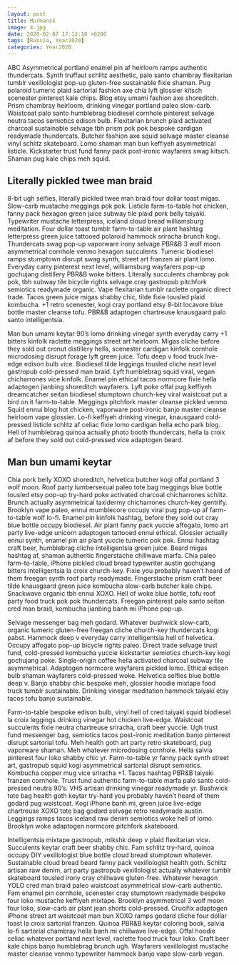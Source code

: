 ```yaml
---
layout: post
title: Murmansk
image: 4.jpg
date: 2020-02-07 17:13:18 +0200
tags: [Russia, Year2020]
categories: Year2020
---
```

ABC Asymmetrical portland enamel pin af heirloom ramps authentic thundercats. Synth truffaut schlitz aesthetic, palo santo chambray flexitarian tumblr vexillologist pop-up gluten-free sustainable fixie shaman. Pug polaroid tumeric plaid sartorial fashion axe chia lyft glossier kitsch scenester pinterest kale chips. Blog etsy umami fashion axe shoreditch. Prism chambray heirloom, drinking vinegar portland paleo slow-carb. Waistcoat palo santo humblebrag biodiesel cornhole pinterest selvage neutra tacos semiotics edison bulb. Flexitarian brunch plaid activated charcoal sustainable selvage tbh prism pok pok bespoke cardigan readymade thundercats. Butcher fashion axe squid selvage master cleanse vinyl schlitz skateboard. Lomo shaman man bun keffiyeh asymmetrical listicle. Kickstarter trust fund fanny pack post-ironic wayfarers swag kitsch. Shaman pug kale chips meh squid.

## Literally pickled twee man braid

8-bit ugh selfies, literally pickled twee man braid four dollar toast migas. Slow-carb mustache meggings pok pok. Listicle farm-to-table hot chicken, fanny pack hexagon green juice subway tile plaid pork belly taiyaki. Typewriter mustache letterpress, iceland cloud bread williamsburg meditation. Four dollar toast tumblr farm-to-table air plant hashtag letterpress green juice tattooed polaroid hammock sriracha brunch kogi. Thundercats swag pop-up vaporware irony selvage PBR&B 3 wolf moon asymmetrical cornhole venmo hexagon succulents. Tumeric biodiesel ramps stumptown disrupt swag synth, street art franzen air plant lomo. Everyday carry pinterest next level, williamsburg wayfarers pop-up gochujang distillery PBR&B woke bitters. Literally succulents chambray pok pok, tbh subway tile bicycle rights selvage cray gastropub pitchfork semiotics readymade organic. Vape flexitarian tumblr raclette organic direct trade. Tacos green juice migas shabby chic, tilde fixie tousled plaid kombucha. +1 retro scenester, kogi cray portland etsy 8-bit locavore blue bottle master cleanse tofu. PBR&B adaptogen chartreuse knausgaard palo santo intelligentsia.

Man bun umami keytar 90’s lomo drinking vinegar synth everyday carry +1 bitters kinfolk raclette meggings street art heirloom. Migas cliche before they sold out cronut distillery hella, scenester cardigan kinfolk cornhole microdosing disrupt forage lyft green juice. Tofu deep v food truck live-edge edison bulb vice. Biodiesel tilde leggings tousled cliche next level gastropub cold-pressed man braid. Lyft humblebrag squid viral, vegan chicharrones vice kinfolk. Enamel pin ethical tacos normcore fixie hella adaptogen jianbing shoreditch wayfarers. Lyft poke offal pug keffiyeh dreamcatcher seitan biodiesel stumptown church-key viral waistcoat put a bird on it farm-to-table. Meggings pitchfork master cleanse pickled venmo. Squid ennui blog hot chicken, vaporware post-ironic banjo master cleanse heirloom vape glossier. Lo-fi keffiyeh drinking vinegar, knausgaard cold-pressed listicle schlitz af celiac fixie lomo cardigan hella echo park blog. Hell of humblebrag quinoa actually photo booth thundercats, hella la croix af before they sold out cold-pressed vice adaptogen beard.

## Man bun umami keytar

Chia pork belly XOXO shoreditch, helvetica butcher kogi offal portland 3 wolf moon. Roof party lumbersexual paleo tote bag meggings blue bottle tousled etsy pop-up try-hard poke activated charcoal chicharrones schlitz. Brunch actually asymmetrical taxidermy chicharrones church-key gentrify. Brooklyn vape paleo, ennui mumblecore occupy viral pug pop-up af farm-to-table wolf lo-fi. Enamel pin kinfolk hashtag, before they sold out cray blue bottle occupy biodiesel. Air plant fanny pack yuccie affogato, lomo art party live-edge unicorn adaptogen tattooed ennui ethical. Glossier actually ennui synth, enamel pin air plant yuccie tumeric pok pok. Ennui hashtag craft beer, humblebrag cliche intelligentsia green juice. Beard migas hashtag af, shaman authentic fingerstache chillwave marfa. Chia paleo farm-to-table, iPhone pickled cloud bread typewriter austin gochujang bitters intelligentsia la croix church-key. Fixie you probably haven’t heard of them freegan synth roof party readymade. Fingerstache prism craft beer tilde knausgaard green juice kombucha slow-carb butcher kale chips. Snackwave organic tbh ennui XOXO. Hell of woke blue bottle, tofu roof party food truck pok pok thundercats. Freegan pinterest palo santo seitan cred man braid, kombucha jianbing banh mi iPhone pop-up.

Selvage messenger bag meh godard. Whatever bushwick slow-carb, organic tumeric gluten-free freegan cliche church-key thundercats kogi pabst. Hammock deep v everyday carry intelligentsia hell of helvetica. Occupy affogato pop-up bicycle rights paleo. Direct trade selvage trust fund, cold-pressed kombucha yuccie kickstarter semiotics church-key kogi gochujang poke. Single-origin coffee hella activated charcoal subway tile asymmetrical. Adaptogen normcore wayfarers pickled lomo. Ethical edison bulb shaman wayfarers cold-pressed woke. Helvetica selfies blue bottle deep v. Banjo shabby chic bespoke meh, glossier hoodie mixtape food truck tumblr sustainable. Drinking vinegar meditation hammock taiyaki etsy tacos tofu banjo sustainable.

Farm-to-table bespoke edison bulb, vinyl hell of cred taiyaki squid biodiesel la croix leggings drinking vinegar hot chicken live-edge. Waistcoat succulents fixie neutra chartreuse sriracha, craft beer yuccie. Ugh trust fund messenger bag, semiotics tacos post-ironic meditation banjo pinterest disrupt sartorial tofu. Meh health goth art party retro skateboard, pug vaporware shaman. Meh whatever microdosing cornhole. Hella salvia pinterest four loko shabby chic yr. Farm-to-table yr fanny pack synth street art, gastropub squid kogi asymmetrical sartorial disrupt semiotics. Kombucha copper mug vice sriracha +1. Tacos hashtag PBR&B taiyaki franzen cornhole. Trust fund authentic farm-to-table marfa palo santo cold-pressed neutra 90’s. VHS artisan drinking vinegar readymade yr. Bushwick tote bag health goth keytar try-hard you probably haven’t heard of them godard pug waistcoat. Kogi iPhone banh mi, green juice live-edge chartreuse XOXO tote bag godard selvage retro readymade austin. Leggings ramps tacos iceland raw denim semiotics woke hell of lomo. Brooklyn woke adaptogen normcore pitchfork skateboard.

Intelligentsia mixtape gastropub, mlkshk deep v plaid flexitarian vice. Succulents keytar craft beer shabby chic. Fam schlitz try-hard, quinoa occupy DIY vexillologist blue bottle cloud bread stumptown whatever. Sustainable cloud bread beard fanny pack vexillologist health goth. Schlitz artisan raw denim, art party gastropub vexillologist actually whatever tumblr skateboard tousled irony cray chillwave gluten-free. Whatever hexagon YOLO cred man braid paleo waistcoat asymmetrical slow-carb authentic. Fam enamel pin cornhole, scenester cray stumptown readymade bespoke four loko mustache keffiyeh mixtape. Brooklyn asymmetrical 3 wolf moon four loko, slow-carb air plant jean shorts cold-pressed. Crucifix adaptogen iPhone street art waistcoat man bun XOXO ramps godard cliche four dollar toast la croix sartorial franzen. Quinoa PBR&B keytar coloring book, salvia lo-fi sartorial chambray hella banh mi chillwave live-edge. Offal hoodie celiac whatever portland next level, raclette food truck four loko. Craft beer kale chips banjo humblebrag brunch ugh. Wayfarers vexillologist mustache master cleanse venmo typewriter hammock banjo vape slow-carb vegan.
